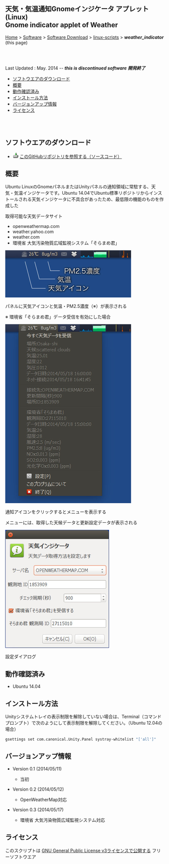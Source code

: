 ## 天気・気温通知Gnomeインジケータ アプレット (Linux)<br />Gnome indicator applet of Weather<!-- omit in toc -->

[Home](https://oasis3855.github.io/webpage/) > [Software](https://oasis3855.github.io/webpage/software/index.html) > [Software Download](https://oasis3855.github.io/webpage/software/software-download.html) > [linux-scripts](../README.md) > ***weather_indicator*** (this page)

<br />
<br />

Last Updated : May. 2014 -- ***this is discontinued software 開発終了***

- [ソフトウエアのダウンロード](#ソフトウエアのダウンロード)
- [概要](#概要)
- [動作確認済み](#動作確認済み)
- [インストール方法](#インストール方法)
- [バージョンアップ情報](#バージョンアップ情報)
- [ライセンス](#ライセンス)

<br />
<br />

## ソフトウエアのダウンロード

- ![download icon](../readme_pics/soft-ico-download-darkmode.gif)    [このGitHubリポジトリを参照する（ソースコード）](../weather_indicator/)

## 概要

Ubuntu LinuxのGnomeパネルまたはUnityパネルの通知領域に常駐する、天気・気温インジケータです。Ubuntu 14.04でUbuntu標準リポジトリからインストールされる天気インジケータに不具合があったため、最低限の機能のものを作成した

取得可能な天気データサイト

-    openweathermap.com
-    weather.yahoo.com
-    weather.com
-    環境省 大気汚染物質広域監視システム「そらまめ君」 

![パネルに天気アイコンと気温・PM2.5濃度（※）が表示される ](readme_pics/soft-weather-indicator-panel.jpg)

パネルに天気アイコンと気温・PM2.5濃度（※）が表示される

※ 環境省「そらまめ君」データ受信を有効にした場合 

![通知アイコンをクリックするとメニューを表示する ](readme_pics/soft-weather-indicator-menu.jpg)

通知アイコンをクリックするとメニューを表示する 

メニューには、取得した天候データと更新設定データが表示される 

![設定ダイアログ ](readme_pics/soft-weather-indicator-dlg.jpg)

設定ダイアログ 

## 動作確認済み

-    Ubuntu 14.04 

## インストール方法

Unityシステムトレイの表示制限を解除していない場合は、Terminal（コマンドプロンプト）で次のようにして表示制限を解除してください。（Ubuntu 12.04の場合）

```Bash
gsettings set com.canonical.Unity.Panel systray-whitelist "['all']"
```

## バージョンアップ情報

- Version 0.1 (2014/05/11)

  -  当初 

- Version 0.2 (2014/05/12)

  -  OpenWeatherMap対応 

- Version 0.3 (2014/05/17)

  -  環境省 大気汚染物質広域監視システム対応 

## ライセンス

このスクリプトは [GNU General Public License v3ライセンスで公開する](https://gpl.mhatta.org/gpl.ja.html) フリーソフトウエア

